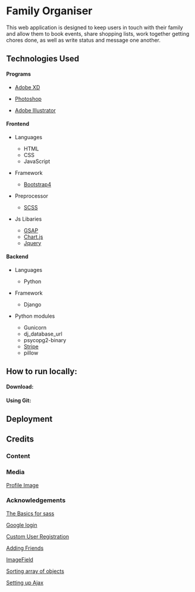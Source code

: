 # Family Organiser

This web application is designed to keep users in touch with their family and allow them to book events, share shopping lists, work together getting chores done, as well as write status and message one another.

## Technologies Used

#### Programs

- [Adobe XD](https://www.adobe.com/products/xd.html)

- [Photoshop](https://jquery.com)

- [Adobe Illustrator](https://www.adobe.com/uk/products/illustrator.html)

#### Frontend

- Languages
    - HTML
    - CSS
    - JavaScript

- Framework
    - [Bootstrap4](https://getbootstrap.com/)

- Preprocessor
    - [SCSS](https://sass-lang.com/)

- Js Libaries
    - [GSAP](https://greensock.com/)
    - [Chart.js](https://www.chartjs.org/)
    - [Jquery](https://jquery.com/)


#### Backend

- Languages
    - Python

- Framework
    - Django

- Python modules
    - Gunicorn
    - dj_database_url
    - psycopg2-binary
    - [Stripe]()
    - pillow

## How to run locally:

#### Download:

#### Using Git:

## Deployment

## Credits

### Content

### Media

[Profile Image](https://illlustrations.co/)

### Acknowledgements

[The Basics for sass](https://www.youtube.com/watch?v=Zz6eOVaaelI&t=651s)

[Google login](https://www.youtube.com/watch?v=ZTBexYIIOP8&t=333s)

[Custom User Registration](https://www.youtube.com/watch?v=66l9b2QrBR8)

[Adding Friends](https://www.youtube.com/watch?v=_DqmVMlJzqA&t=538s)

[ImageField](https://www.youtube.com/watch?v=Rr1-UTFCuH4)

[Sorting array of objects](https://stackoverflow.com/questions/403421/how-to-sort-a-list-of-objects-based-on-an-attribute-of-the-objects)

[Setting up Ajax](https://www.youtube.com/watch?v=LLBx4beHI1U)